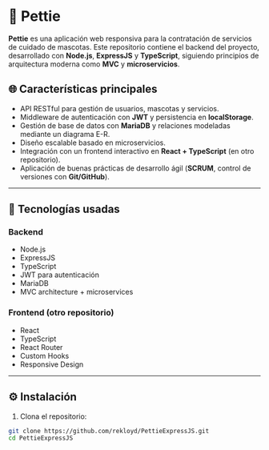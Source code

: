 # 🐾 Pettie
**Pettie** es una aplicación web responsiva para la contratación de servicios de cuidado de mascotas. Este repositorio contiene el backend del proyecto, desarrollado con **Node.js**, **ExpressJS** y **TypeScript**, siguiendo principios de arquitectura moderna como **MVC** y **microservicios**.

## 🌐 Características principales

- API RESTful para gestión de usuarios, mascotas y servicios.
- Middleware de autenticación con **JWT** y persistencia en **localStorage**.
- Gestión de base de datos con **MariaDB** y relaciones modeladas mediante un diagrama E-R.
- Diseño escalable basado en microservicios.
- Integración con un frontend interactivo en **React + TypeScript** (en otro repositorio).
- Aplicación de buenas prácticas de desarrollo ágil (**SCRUM**, control de versiones con **Git/GitHub**).

---

## 🧰 Tecnologías usadas

### Backend
- Node.js
- ExpressJS
- TypeScript
- JWT para autenticación
- MariaDB
- MVC architecture + microservices

### Frontend (otro repositorio)
- React
- TypeScript
- React Router
- Custom Hooks
- Responsive Design

---

## ⚙️ Instalación

1. Clona el repositorio:

```bash
git clone https://github.com/rekloyd/PettieExpressJS.git
cd PettieExpressJS

